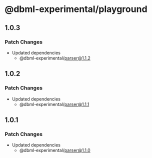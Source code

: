 # @dbml-experimental/playground

## 1.0.3

### Patch Changes

- Updated dependencies
  - @dbml-experimental/parser@1.1.2

## 1.0.2

### Patch Changes

- Updated dependencies
  - @dbml-experimental/parser@1.1.1

## 1.0.1

### Patch Changes

- Updated dependencies
  - @dbml-experimental/parser@1.1.0
